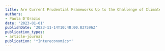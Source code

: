 ```yaml
---
title: Are Current Prudential Frameworks Up to the Challenge of Climate Risks?
authors:
- Paola D'Orazio
date: '2023-01-01'
publishDate: '2023-11-14T10:48:00.837596Z'
publication_types:
- article-journal
publication: '*Intereconomics*'
---
```

